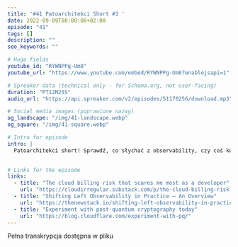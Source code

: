 ```yaml
---
title: '#41 Patoarchitekci Short #3 '
date: 2022-09-09T08:00:00+02:00
episode: "41"
tags: []
description: ""
seo_keywords: ""

# Hugo fields
youtube_id: "RYWNPPg-Um8"
youtube_url: "https://www.youtube.com/embed/RYWNPPg-Um8?enablejsapi=1"

# Spreaker data (technical only - for Schema.org, not user-facing)
duration: "PT12M25S"
audio_url: "https://api.spreaker.com/v2/episodes/51170256/download.mp3"

# Social media images (poprawione nazwy)
og_landscape: "/img/41-landscape.webp"
og_square: "/img/41-square.webp"

# Intro for episode
intro: |
  Patoarchitekci short! Sprawdź, co słychać z observability, czy coś kwantowego w IT się pojawia coraz bardziej oraz ukochane przez wszystkich koszty chmurowe!
  

# Links for the episode
links:
  - title: "The cloud billing risk that scares me most as a developer"
    url: "https://cloudirregular.substack.com/p/the-cloud-billing-risk-that-scares"
  - title: "Shifting Left Observability in Practice — An Overview"
    url: "https://thenewstack.io/shifting-left-observability-in-practice-an-overview/?utm_source=pocket_mylist"
  - title: "Experiment with post-quantum cryptography today"
    url: "https://blog.cloudflare.com/experiment-with-pq/"
---
```


Pełna transkrypcja dostępna w pliku
